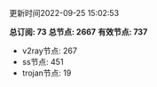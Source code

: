 更新时间2022-09-25 15:02:53

**总订阅: 73**
**总节点: 2667**
**有效节点: 737**
- v2ray节点: 267
- ss节点: 451
- trojan节点: 19
